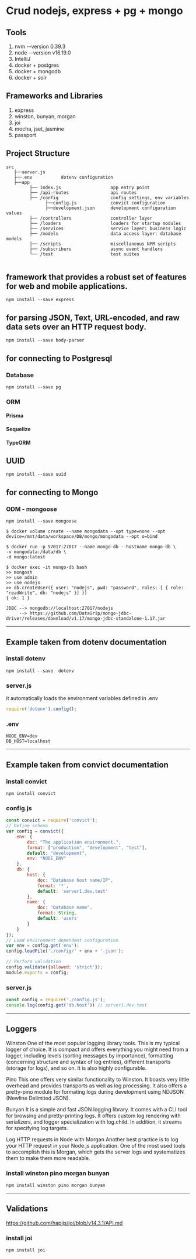# Crud nodejs, express + pg + mongo

## Tools
1. nvm --version 0.39.3
2. node --version v16.19.0
3. IntelliJ
4. docker + postgres
5. docker + mongodb
6. docker + solr

## Frameworks and Libraries
1. express
2. winston, bunyan, morgan
3. joi
4. mocha, jset, jasmine
5. passport

## Project Structure
```text
src
   ├──server.js
   ├──.env           dotenv configuration
   ├──app
         ├── index.js                   app entry point
         ├── /api-routes                api routes
         ├── /config                    config settings, env variables
               ├──config.js             convict configuration
               ├──development.json      development configuration values           
         ├── /controllers               controller layer
         ├── /loaders                   loaders for startup modules
         ├── /services                  service layer: business logic
         ├── /models                    data access layer: database models
         ├── /scripts                   miscellaneous NPM scripts
         ├── /subscribers               async event handlers
         └── /test                      test suites


```

## framework that provides a robust set of features for web and mobile applications.
```shell
npm install --save express
```

## for parsing JSON, Text, URL-encoded, and raw data sets over an HTTP request body.
```shell
npm install --save body-parser
```

## for connecting to Postgresql
### Database
```shell
npm install --save pg
```
### ORM
#### Prisma
#### Sequelize
#### TypeORM


## UUID
```shell
npm install --save uuid
```

## for connecting to Mongo

### ODM - mongoose
```shell
npm install --save mongoose
```

```shell
$ docker volume create --name mongodata --opt type=none --opt device=/mnt/data/workspace/DB/mongo/mongodata --opt o=bind

$ docker run -p 57017:27017 --name mongo-db --hostname mongo-db \
-v mongodata:/data/db \
-d mongo:latest

$ docker exec -it mongo-db bash
>> mongosh
>> use admin
>> use nodejs
>> db.createUser({ user: "nodejs", pwd: "password", roles: [ { role: "readWrite", db: "nodejs" }] })
{ ok: 1 }
```

```text
JDBC --> mongodb://localhost:27017/nodejs
     --> https://github.com/DataGrip/mongo-jdbc-driver/releases/download/v1.17/mongo-jdbc-standalone-1.17.jar
```

---

## Example taken from dotenv documentation

### install dotenv
```shell
npm install --save  dotenv
```

### server.js

it automatically loads the environment variables defined in .env
```javascript
require('dotenv').config();
```

### .env

```text
NODE_ENV=dev
DB_HOST=localhost

```

---

## Example taken from convict documentation

### install convict
```shell
npm install convict
```

### config.js
```javascript
const convict = require('convict');
// Define schema
var config = convict({
    env: {
        doc: "The application environment.",
        format: ["production", "development", "test"],
        default: "development",
        env: "NODE_ENV"
    },
    db: {
        host: {
            doc: "Database host name/IP",
            format: '*',
            default: 'server1.dev.test'
        },
        name: {
            doc: "Database name",
            format: String,
            default: 'users'
        }
    }
});
// Load environment dependent configuration
var env = config.get('env');
config.loadFile('./config/' + env + '.json');

// Perform validation
config.validate({allowed: 'strict'});
module.exports = config;
```


### server.js
```javascript
const config = require('./config.js');
console.log(config.get('db.host')) // server1.dev.test

```

---

## Loggers

Winston
One of the most popular logging library tools. This is my typical logger of choice. It is compact and offers everything you might need from a logger, including levels (sorting messages by importance), formatting (concerning structure and syntax of log entries), different transports (storage for logs), and so on. It is also highly configurable.

Pino
This one offers very similar functionality to Winston. It boasts very little overhead and provides transports as well as log processing. It also offers a pretty-pino module for formating logs during development using NDJSON (Newline Delimited JSON).

Bunyan
It is a simple and fast JSON logging library. It comes with a CLI tool for browsing and pretty-printing logs. It offers custom log rendering with serializers, and logger specialization with log.child. In addition, it streams for specifying log targets. 

Log HTTP requests in Node with Morgan
Another best practice is to log your HTTP request in your Node.js application. One of the most used tools to accomplish this is Morgan, which gets the server logs and systematizes them to make them more readable.

### install winston pino morgan bunyan
```shell
npm install winston pino morgan bunyan
```

---

## Validations

https://github.com/hapijs/joi/blob/v14.3.1/API.md


### install joi
```shell
npm install joi
```